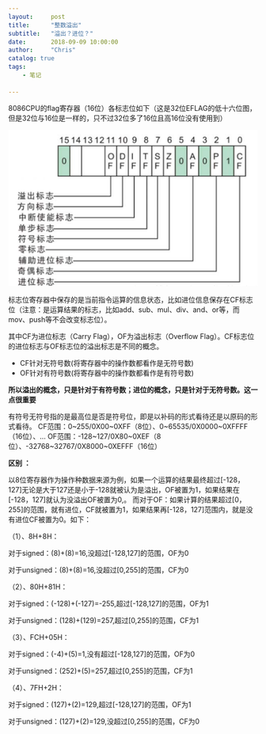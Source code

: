 ```yaml
---
layout:     post
title:      "整数溢出"
subtitle:   "溢出？进位？"
date:       2018-09-09 10:00:00
author:     "Chris"
catalog: true
tags:
    - 笔记
 
---
```


8086CPU的flag寄存器（16位）各标志位如下（这是32位EFLAG的低十六位图，但是32位与16位是一样的，只不过32位多了16位且高16位没有使用到）

![](../pic/other/7.png)

标志位寄存器中保存的是当前指令运算的信息状态，比如进位信息保存在CF标志位（注意：是运算结果的标志，比如add、sub、mul、div、and、or等，而mov、push等不会改变标志位）。

其中CF为进位标志（Carry Flag），OF为溢出标志（Overflow Flag）。CF标志位的进位标志与OF标志位的溢出标志是不同的概念。

* CF针对无符号数(将寄存器中的操作数都看作是无符号数) 
* OF针对有符号数(将寄存器中的操作数都看作是有符号数) 

**所以溢出的概念，只是针对于有符号数；进位的概念，只是针对于无符号数。这一点很重要**

有符号无符号指的是最高位是否是符号位，即是以补码的形式看待还是以原码的形式看待。 
CF范围：0~255/0X00~0XFF（8位）、0~65535/0X0000~0XFFFF（16位）、… 
OF范围：-128~127/0X80~0XEF（8位）、-32768~32767/0X8000~0XEFFF（16位）

**区别 ：**

以8位寄存器作为操作种数据来源为例，如果一个运算的结果最终超过[-128，127]无论是大于127还是小于-128就被认为是溢出，OF被置为1，如果结果在[-128，127]就认为没溢出OF被置为0,。 
而对于OF：如果计算的结果超过[0，255]的范围，就有进位，CF就被置为1，如果结果再[-128，127]范围内，就是没有进位CF被置为0。如下：


（1）、8H+8H： 

对于signed：(8)+(8)=16,没超过[-128,127]的范围，OF为0 

对于unsigned：(8)+(8)=16,没超过[0,255]的范围，CF为0 

（2）、80H+81H： 

对于signed：(-128)+(-127)=-255,超过[-128,127]的范围，OF为1 

对于unsigned：(128)+(129)=257,超过[0,255]的范围，CF为1 

（3）、FCH+05H： 

对于signed：(-4)+(5)=1,没有超过[-128,127]的范围，OF为0 

对于unsigned：(252)+(5)=257,超过[0,255]的范围，CF为1 

（4）、7FH+2H： 

对于signed：(127)+(2)=129,超过[-128,127]的范围，OF为1 

对于unsigned：(127)+(2)=129,没超过[0,255]的范围，CF为0